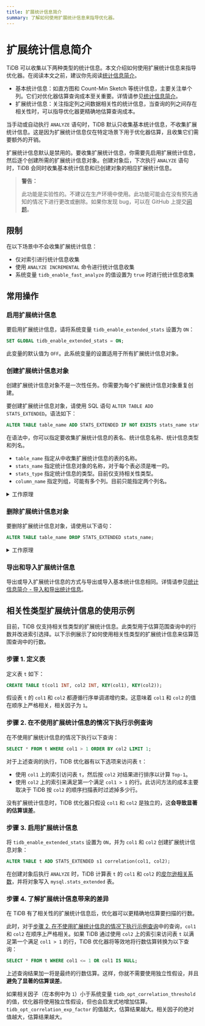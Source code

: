 ```yaml
---
title: 扩展统计信息简介
summary: 了解如何使用扩展统计信息来指导优化器。
---
```


# 扩展统计信息简介

TiDB 可以收集以下两种类型的统计信息。本文介绍如何使用扩展统计信息来指导优化器。在阅读本文之前，建议你先阅读[统计信息简介](/statistics.md)。

- 基本统计信息：如直方图和 Count-Min Sketch 等统计信息，主要关注单个列。它们对优化器估算查询成本至关重要。详情请参见[统计信息简介](/statistics.md)。
- 扩展统计信息：关注指定列之间数据相关性的统计信息，当查询的列之间存在相关性时，可以指导优化器更精确地估算查询成本。

当手动或自动执行 `ANALYZE` 语句时，TiDB 默认只收集基本统计信息，不收集扩展统计信息。这是因为扩展统计信息仅在特定场景下用于优化器估算，且收集它们需要额外的开销。

扩展统计信息默认是禁用的。要收集扩展统计信息，你需要先启用扩展统计信息，然后逐个创建所需的扩展统计信息对象。创建对象后，下次执行 `ANALYZE` 语句时，TiDB 会同时收集基本统计信息和已创建对象的相应扩展统计信息。

> **警告：**
>
> 此功能是实验性的。不建议在生产环境中使用。此功能可能会在没有预先通知的情况下进行更改或删除。如果你发现 bug，可以在 GitHub 上提交[问题](https://github.com/pingcap/tidb/issues)。

## 限制

在以下场景中不会收集扩展统计信息：

- 仅对索引进行统计信息收集
- 使用 `ANALYZE INCREMENTAL` 命令进行统计信息收集
- 系统变量 `tidb_enable_fast_analyze` 的值设置为 `true` 时进行统计信息收集

## 常用操作

### 启用扩展统计信息

要启用扩展统计信息，请将系统变量 `tidb_enable_extended_stats` 设置为 `ON`：

```sql
SET GLOBAL tidb_enable_extended_stats = ON;
```

此变量的默认值为 `OFF`。此系统变量的设置适用于所有扩展统计信息对象。

### 创建扩展统计信息对象

创建扩展统计信息对象不是一次性任务。你需要为每个扩展统计信息对象重复创建。

要创建扩展统计信息对象，请使用 SQL 语句 `ALTER TABLE ADD STATS_EXTENDED`。语法如下：

```sql
ALTER TABLE table_name ADD STATS_EXTENDED IF NOT EXISTS stats_name stats_type(column_name, column_name...);
```

在语法中，你可以指定要收集扩展统计信息的表名、统计信息名称、统计信息类型和列名。

- `table_name` 指定从中收集扩展统计信息的表的名称。
- `stats_name` 指定统计信息对象的名称，对于每个表必须是唯一的。
- `stats_type` 指定统计信息的类型。目前仅支持相关性类型。
- `column_name` 指定列组，可能有多个列。目前只能指定两个列名。

<details>
<summary>工作原理</summary>

为了提高访问性能，每个 TiDB 节点在系统表 `mysql.stats_extended` 中维护扩展统计信息的缓存。创建扩展统计信息对象后，下次执行 `ANALYZE` 语句时，如果系统表 `mysql.stats_extended` 有相应的对象，TiDB 将收集扩展统计信息。

`mysql.stats_extended` 表中的每一行都有一个 `version` 列。一旦行被更新，`version` 的值就会增加。这样，TiDB 就可以增量加载表，而不是完全加载。

TiDB 定期加载 `mysql.stats_extended` 以确保缓存与表中的数据保持一致。

> **警告：**
>
> **不建议**直接操作 `mysql.stats_extended` 系统表。否则，不同 TiDB 节点上会出现不一致的缓存。
>
> 如果你错误地操作了该表，可以在每个 TiDB 节点上执行以下语句。然后当前缓存将被清除，并且 `mysql.stats_extended` 表将被完全重新加载：
>
> ```sql
> ADMIN RELOAD STATS_EXTENDED;
> ```

</details>

### 删除扩展统计信息对象

要删除扩展统计信息对象，请使用以下语句：

```sql
ALTER TABLE table_name DROP STATS_EXTENDED stats_name;
```

<details>
<summary>工作原理</summary>

执行语句后，TiDB 将 `mysql.stats_extended` 中相应对象的 `status` 列的值标记为 `2`，而不是直接删除对象。

其他 TiDB 节点将读取此更改并删除其内存缓存中的对象。后台垃圾收集最终会删除该对象。

> **警告：**
>
> **不建议**直接操作 `mysql.stats_extended` 系统表。否则，不同 TiDB 节点上会出现不一致的缓存。
>
> 如果你错误地操作了该表，可以在每个 TiDB 节点上使用以下语句。然后当前缓存将被清除，并且 `mysql.stats_extended` 表将被完全重新加载：
>
> ```sql
> ADMIN RELOAD STATS_EXTENDED;
> ```

</details>

### 导出和导入扩展统计信息

导出或导入扩展统计信息的方式与导出或导入基本统计信息相同。详情请参见[统计信息简介 - 导入和导出统计信息](/statistics.md#导入和导出统计信息)。

## 相关性类型扩展统计信息的使用示例

目前，TiDB 仅支持相关性类型的扩展统计信息。此类型用于估算范围查询中的行数并改进索引选择。以下示例展示了如何使用相关性类型的扩展统计信息来估算范围查询中的行数。

### 步骤 1. 定义表

定义表 `t` 如下：

```sql
CREATE TABLE t(col1 INT, col2 INT, KEY(col1), KEY(col2));
```

假设表 `t` 的 `col1` 和 `col2` 都遵循行序单调递增约束。这意味着 `col1` 和 `col2` 的值在顺序上严格相关，相关因子为 `1`。

### 步骤 2. 在不使用扩展统计信息的情况下执行示例查询

在不使用扩展统计信息的情况下执行以下查询：

```sql
SELECT * FROM t WHERE col1 > 1 ORDER BY col2 LIMIT 1;
```

对于上述查询的执行，TiDB 优化器有以下选项来访问表 `t`：

- 使用 `col1` 上的索引访问表 `t`，然后按 `col2` 对结果进行排序以计算 `Top-1`。
- 使用 `col2` 上的索引来满足第一个满足 `col1 > 1` 的行。此访问方法的成本主要取决于 TiDB 按 `col2` 的顺序扫描表时过滤掉多少行。

没有扩展统计信息时，TiDB 优化器只假设 `col1` 和 `col2` 是独立的，这**会导致显著的估算误差**。

### 步骤 3. 启用扩展统计信息

将 `tidb_enable_extended_stats` 设置为 `ON`，并为 `col1` 和 `col2` 创建扩展统计信息对象：

```sql
ALTER TABLE t ADD STATS_EXTENDED s1 correlation(col1, col2);
```

在创建对象后执行 `ANALYZE` 时，TiDB 计算表 `t` 的 `col1` 和 `col2` 的[皮尔逊相关系数](https://en.wikipedia.org/wiki/Pearson_correlation_coefficient)，并将对象写入 `mysql.stats_extended` 表。

### 步骤 4. 了解扩展统计信息带来的差异

在 TiDB 有了相关性的扩展统计信息后，优化器可以更精确地估算要扫描的行数。

此时，对于[步骤 2. 在不使用扩展统计信息的情况下执行示例查询](#步骤-2-在不使用扩展统计信息的情况下执行示例查询)中的查询，`col1` 和 `col2` 在顺序上严格相关。如果 TiDB 通过使用 `col2` 上的索引来访问表 `t` 以满足第一个满足 `col1 > 1` 的行，TiDB 优化器将等效地将行数估算转换为以下查询：

```sql
SELECT * FROM t WHERE col1 <= 1 OR col1 IS NULL;
```

上述查询结果加一将是最终的行数估算。这样，你就不需要使用独立性假设，并且**避免了显著的估算误差**。

如果相关因子（在本例中为 `1`）小于系统变量 `tidb_opt_correlation_threshold` 的值，优化器将使用独立性假设，但也会启发式地增加估算。`tidb_opt_correlation_exp_factor` 的值越大，估算结果越大。相关因子的绝对值越大，估算结果越大。
